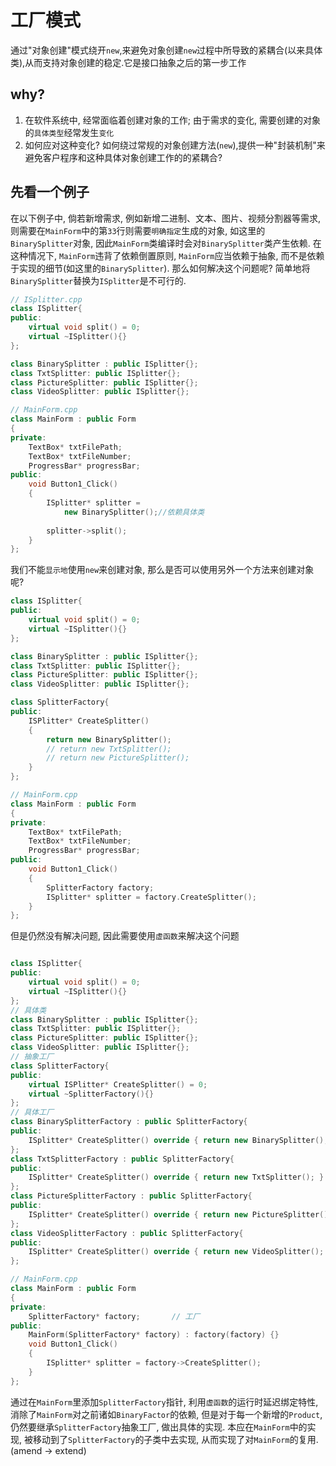 # 工厂模式
通过"对象创建"模式绕开```new```,来避免对象创建```new```过程中所导致的紧耦合(以来具体类),从而支持对象创建的稳定.它是接口抽象之后的第一步工作

## why?
1. 在软件系统中, 经常面临着创建对象的工作; 由于需求的变化, 需要创建的对象的```具体类型```经常发生```变化```
2. 如何应对这种变化? 如何绕过常规的对象创建方法(```new```),提供一种"封装机制"来避免客户程序和这种具体对象创建工作的的紧耦合?

## 先看一个例子
在以下例子中, 倘若新增需求, 例如新增二进制、文本、图片、视频分割器等需求, 则需要在```MainForm```中的第```33```行则需要```明确指定```生成的对象, 如这里的```BinarySplitter```对象, 因此```MainForm```类编译时会对```BinarySplitter```类产生依赖. 在这种情况下, ```MainForm```违背了依赖倒置原则, ```MainForm```应当依赖于抽象, 而不是依赖于实现的细节(如这里的```BinarySplitter```). 那么如何解决这个问题呢? 简单地将```BinarySplitter```替换为```ISplitter```是不可行的. 

```cpp
// ISplitter.cpp
class ISplitter{
public:
    virtual void split() = 0;
    virtual ~ISplitter(){}
};

class BinarySplitter : public ISplitter{};
class TxtSplitter: public ISplitter{};
class PictureSplitter: public ISplitter{};
class VideoSplitter: public ISplitter{};

// MainForm.cpp
class MainForm : public Form
{
private:
	TextBox* txtFilePath;
	TextBox* txtFileNumber;
	ProgressBar* progressBar;
public:
	void Button1_Click()
    {
		ISplitter* splitter =
            new BinarySplitter();//依赖具体类
        
        splitter->split();
	}
};
```

我们不能```显示地```使用```new```来创建对象, 那么是否可以使用另外一个方法来创建对象呢?
```cpp
class ISplitter{
public:
    virtual void split() = 0;
    virtual ~ISplitter(){}
};

class BinarySplitter : public ISplitter{};
class TxtSplitter: public ISplitter{};
class PictureSplitter: public ISplitter{};
class VideoSplitter: public ISplitter{};

class SplitterFactory{
public:
    ISPlitter* CreateSplitter()
    {
        return new BinarySplitter();
        // return new TxtSplitter();
        // return new PictureSplitter();
    }
};

// MainForm.cpp
class MainForm : public Form
{
private:
	TextBox* txtFilePath;
	TextBox* txtFileNumber;
	ProgressBar* progressBar;
public:
	void Button1_Click()
    {
        SplitterFactory factory;
        ISplitter* splitter = factory.CreateSplitter();
	}
};
```

但是仍然没有解决问题, 因此需要使用```虚函数```来解决这个问题

```cpp

class ISplitter{
public:
    virtual void split() = 0;
    virtual ~ISplitter(){}
};
// 具体类
class BinarySplitter : public ISplitter{};
class TxtSplitter: public ISplitter{};
class PictureSplitter: public ISplitter{};
class VideoSplitter: public ISplitter{};
// 抽象工厂
class SplitterFactory{
public:
    virtual ISPlitter* CreateSplitter() = 0;
    virtual ~SplitterFactory(){}
};
// 具体工厂
class BinarySplitterFactory : public SplitterFactory{
public:
    ISplitter* CreateSplitter() override { return new BinarySplitter(); }
};
class TxtSplitterFactory : public SplitterFactory{
public:
    ISplitter* CreateSplitter() override { return new TxtSplitter(); }
};
class PictureSplitterFactory : public SplitterFactory{
public:
    ISplitter* CreateSplitter() override { return new PictureSplitter(); }
};
class VideoSplitterFactory : public SplitterFactory{
public:
    ISplitter* CreateSplitter() override { return new VideoSplitter(); }
};

// MainForm.cpp
class MainForm : public Form
{
private:
    SplitterFactory* factory;       // 工厂
public:
    MainForm(SplitterFactory* factory) : factory(factory) {}
	void Button1_Click()
    {
        ISplitter* splitter = factory->CreateSplitter();
	}
};
```

通过在```MainForm```里添加```SplitterFactory```指针, 利用```虚函数```的运行时延迟绑定特性, 消除了```MainForm```对之前诸如```BinaryFactor```的依赖, 但是对于每一个新增的```Product```, 仍然要继承```SplitterFactory```抽象工厂, 做出具体的实现. 本应在```MainForm```中的实现, 被移动到了```SplitterFactory```的子类中去实现, 从而实现了对```MainForm```的复用.(amend -> extend)

